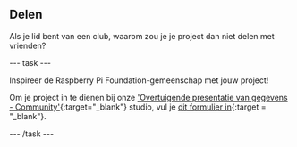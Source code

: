 ## Delen

Als je lid bent van een club, waarom zou je je project dan niet delen met vrienden?

--- task ---

Inspireer de Raspberry Pi Foundation-gemeenschap met jouw project!

Om je project in te dienen bij onze ['Overtuigende presentatie van gegevens - Community'](https://wke.lt/w/s/Pmjl0o){:target="_blank"} studio, vul je [dit formulier in](https://form.raspberrypi.org/f/community-project-submissions){:target = "_blank"}.

--- /task ---
